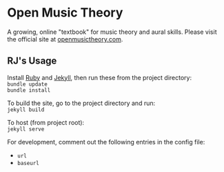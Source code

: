 # Open Music Theory

A growing, online "textbook" for music theory and aural skills. Please visit
the official site at [openmusictheory.com](http://www.openmusictheory.com).

## RJ's Usage

Install [Ruby](https://www.ruby-lang.org/en/downloads/) and [Jekyll](https://jekyllrb.com/docs/installation/), then run these from the project directory:  
`bundle update`  
`bundle install`

To build the site, go to the project directory and run:  
`jekyll build`

To host (from project root):  
`jekyll serve`

For development, comment out the following entries in the config file:  

- `url`
- `baseurl`
